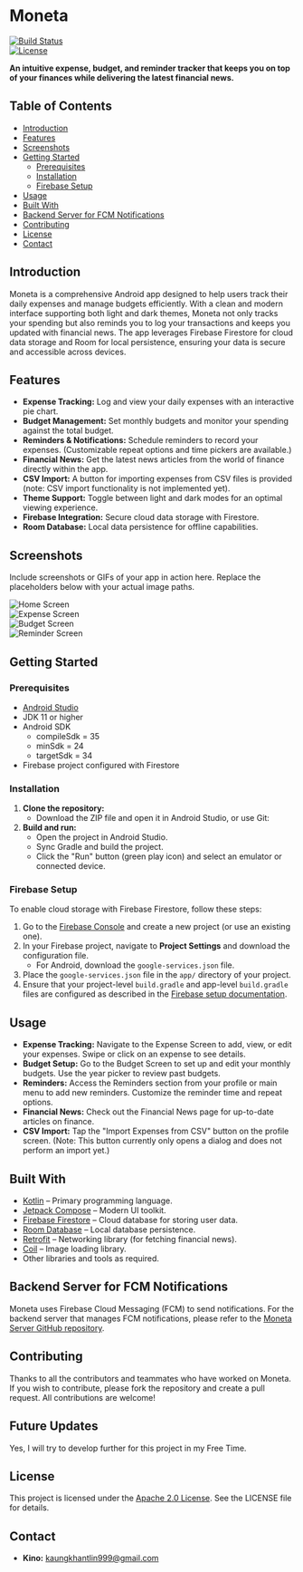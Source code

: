 # Moneta

[![Build Status](https://img.shields.io/badge/build-passing-brightgreen)](https://your-build-url)  
[![License](https://img.shields.io/badge/License-Apache%202.0-blue.svg)](https://opensource.org/licenses/Apache-2.0)

**An intuitive expense, budget, and reminder tracker that keeps you on top of your finances while delivering the latest financial news.**

## Table of Contents

- [Introduction](#introduction)
- [Features](#features)
- [Screenshots](#screenshots)
- [Getting Started](#getting-started)
  - [Prerequisites](#prerequisites)
  - [Installation](#installation)
  - [Firebase Setup](#firebase-setup)
- [Usage](#usage)
- [Built With](#built-with)
- [Backend Server for FCM Notifications](#backend-server-for-fcm-notifications)
- [Contributing](#contributing)
- [License](#license)
- [Contact](#contact)

## Introduction

Moneta is a comprehensive Android app designed to help users track their daily expenses and manage budgets efficiently. With a clean and modern interface supporting both light and dark themes, Moneta not only tracks your spending but also reminds you to log your transactions and keeps you updated with financial news. The app leverages Firebase Firestore for cloud data storage and Room for local persistence, ensuring your data is secure and accessible across devices.

## Features

- **Expense Tracking:** Log and view your daily expenses with an interactive pie chart.
- **Budget Management:** Set monthly budgets and monitor your spending against the total budget.
- **Reminders & Notifications:** Schedule reminders to record your expenses. (Customizable repeat options and time pickers are available.)
- **Financial News:** Get the latest news articles from the world of finance directly within the app.
- **CSV Import:** A button for importing expenses from CSV files is provided (note: CSV import functionality is not implemented yet).
- **Theme Support:** Toggle between light and dark modes for an optimal viewing experience.
- **Firebase Integration:** Secure cloud data storage with Firestore.
- **Room Database:** Local data persistence for offline capabilities.

## Screenshots

Include screenshots or GIFs of your app in action here. Replace the placeholders below with your actual image paths.

![Home Screen](path/to/home_screenshot.png)  
![Expense Screen](path/to/expense_screenshot.png)  
![Budget Screen](path/to/budget_screenshot.png)  
![Reminder Screen](path/to/reminder_screenshot.png)  

## Getting Started

### Prerequisites

- [Android Studio](https://developer.android.com/studio)
- JDK 11 or higher
- Android SDK
  - compileSdk = 35
  - minSdk = 24
  - targetSdk = 34
- Firebase project configured with Firestore

### Installation

1. **Clone the repository:**
   - Download the ZIP file and open it in Android Studio, or use Git:
2. **Build and run:**
   - Open the project in Android Studio.
   - Sync Gradle and build the project.
   - Click the "Run" button (green play icon) and select an emulator or connected device.
  
### Firebase Setup

To enable cloud storage with Firebase Firestore, follow these steps:

1. Go to the [Firebase Console](https://console.firebase.google.com/) and create a new project (or use an existing one).
2. In your Firebase project, navigate to **Project Settings** and download the configuration file.  
   - For Android, download the `google-services.json` file.
3. Place the `google-services.json` file in the `app/` directory of your project.
4. Ensure that your project-level `build.gradle` and app-level `build.gradle` files are configured as described in the [Firebase setup documentation](https://firebase.google.com/docs/android/setup).

## Usage

- **Expense Tracking:** Navigate to the Expense Screen to add, view, or edit your expenses. Swipe or click on an expense to see details.
- **Budget Setup:** Go to the Budget Screen to set up and edit your monthly budgets. Use the year picker to review past budgets.
- **Reminders:** Access the Reminders section from your profile or main menu to add new reminders. Customize the reminder time and repeat options.
- **Financial News:** Check out the Financial News page for up-to-date articles on finance.
- **CSV Import:** Tap the "Import Expenses from CSV" button on the profile screen. (Note: This button currently only opens a dialog and does not perform an import yet.)

## Built With

- [Kotlin](https://kotlinlang.org/) – Primary programming language.
- [Jetpack Compose](https://developer.android.com/jetpack/compose) – Modern UI toolkit.
- [Firebase Firestore](https://firebase.google.com/docs/firestore) – Cloud database for storing user data.
- [Room Database](https://developer.android.com/training/data-storage/room) – Local database persistence.
- [Retrofit](https://square.github.io/retrofit/) – Networking library (for fetching financial news).
- [Coil](https://coil-kt.github.io/coil/) – Image loading library.
- Other libraries and tools as required.

## Backend Server for FCM Notifications

Moneta uses Firebase Cloud Messaging (FCM) to send notifications. For the backend server that manages FCM notifications, please refer to the [Moneta Server GitHub repository](https://github.com/AeliaWin/Moneta_server).


## Contributing

Thanks to all the contributors and teammates who have worked on Moneta. If you wish to contribute, please fork the repository and create a pull request. All contributions are welcome!

## Future Updates

Yes, I will try to develop further for this project in my Free Time.

## License

This project is licensed under the [Apache 2.0 License](LICENSE). See the LICENSE file for details.

## Contact

- **Kino:** [kaungkhantlin999@gmail.com](mailto:kaungkhantlin999@gmail.com)
